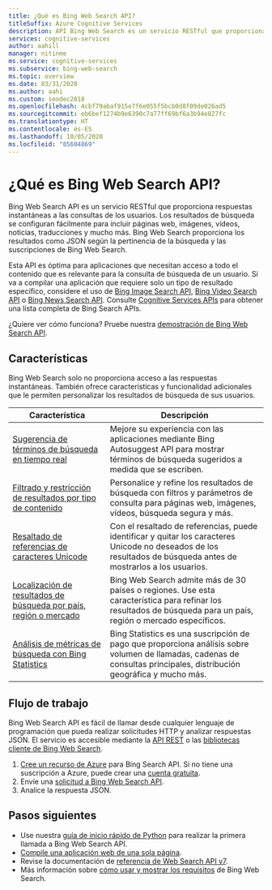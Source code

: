 ```yaml
---
title: ¿Qué es Bing Web Search API?
titleSuffix: Azure Cognitive Services
description: API Bing Web Search es un servicio RESTful que proporciona respuestas instantáneas a las consultas de búsqueda en web. Configure los resultados para incluir páginas web, imágenes, vídeos, noticias, etc. Los resultados se proporcionan como JSON y según la pertinencia de la búsqueda y las suscripciones de Bing Web Search.
services: cognitive-services
author: aahill
manager: nitinme
ms.service: cognitive-services
ms.subservice: bing-web-search
ms.topic: overview
ms.date: 03/31/2020
ms.author: aahi
ms.custom: seodec2018
ms.openlocfilehash: 4cbf79abaf915e7f6e055f5bcb0d8f09de026ad5
ms.sourcegitcommit: eb6bef1274b9e6390c7a77ff69bf6a3b94e827fc
ms.translationtype: HT
ms.contentlocale: es-ES
ms.lasthandoff: 10/05/2020
ms.locfileid: "85604869"
---
```

# <a name="what-is-the-bing-web-search-api"></a>¿Qué es Bing Web Search API?

Bing Web Search API es un servicio RESTful que proporciona respuestas instantáneas a las consultas de los usuarios. Los resultados de búsqueda se configuran fácilmente para incluir páginas web, imágenes, vídeos, noticias, traducciones y mucho más. Bing Web Search proporciona los resultados como JSON según la pertinencia de la búsqueda y las suscripciones de Bing Web Search.

Esta API es óptima para aplicaciones que necesitan acceso a todo el contenido que es relevante para la consulta de búsqueda de un usuario. Si va a compilar una aplicación que requiere solo un tipo de resultado específico, considere el uso de [Bing Image Search API](../Bing-Image-Search/overview.md), [Bing Video Search API](../Bing-Video-Search/search-the-web.md) o [Bing News Search API](../Bing-News-Search/search-the-web.md). Consulte [Cognitive Services APIs](https://docs.microsoft.com/azure/cognitive-services) para obtener una lista completa de Bing Search APIs.

¿Quiere ver cómo funciona? Pruebe nuestra [demostración de Bing Web Search API](https://azure.microsoft.com/services/cognitive-services/bing-web-search-api/).

## <a name="features"></a>Características  

Bing Web Search solo no proporciona acceso a las respuestas instantáneas. También ofrece características y funcionalidad adicionales que le permiten personalizar los resultados de búsqueda de sus usuarios.

| Característica | Descripción |
|---------|-------------|
| [Sugerencia de términos de búsqueda en tiempo real](../bing-autosuggest/get-suggested-search-terms.md) | Mejore su experiencia con las aplicaciones mediante Bing Autosuggest API para mostrar términos de búsqueda sugeridos a medida que se escriben. |
| [Filtrado y restricción de resultados por tipo de contenido](filter-answers.md) | Personalice y refine los resultados de búsqueda con filtros y parámetros de consulta para páginas web, imágenes, vídeos, búsqueda segura y más. |
| [Resaltado de referencias de caracteres Unicode](hit-highlighting.md) | Con el resaltado de referencias, puede identificar y quitar los caracteres Unicode no deseados de los resultados de búsqueda antes de mostrarlos a los usuarios. |
| [Localización de resultados de búsqueda por país, región o mercado](supported-countries-markets.md) | Bing Web Search admite más de 30 países o regiones. Use esta característica para refinar los resultados de búsqueda para un país, región o mercado específicos. |
| [Análisis de métricas de búsqueda con Bing Statistics](bing-web-stats.md) | Bing Statistics es una suscripción de pago que proporciona análisis sobre volumen de llamadas, cadenas de consultas principales, distribución geográfica y mucho más. |

## <a name="workflow"></a>Flujo de trabajo

Bing Web Search API es fácil de llamar desde cualquier lenguaje de programación que pueda realizar solicitudes HTTP y analizar respuestas JSON. El servicio es accesible mediante la [API REST](quickstarts/python.md) o las [bibliotecas cliente de Bing Web Search](./quickstarts/client-libraries.md).

1. [Cree un recurso de Azure](https://docs.microsoft.com/azure/cognitive-services/cognitive-services-apis-create-account) para Bing Search API. Si no tiene una suscripción a Azure, puede crear una [cuenta gratuita](https://azure.microsoft.com/free/cognitive-services/).  
2. Envíe una [solicitud a Bing Web Search API](quickstarts/python.md).
3. Analice la respuesta JSON.

## <a name="next-steps"></a>Pasos siguientes

* Use nuestra [guía de inicio rápido de Python](./quickstarts/client-libraries.md?pivots=programming-language-python) para realizar la primera llamada a Bing Web Search API.  
* [Compile una aplicación web de una sola página](tutorial-bing-web-search-single-page-app.md).
* Revise la documentación de [referencia de Web Search API v7](https://docs.microsoft.com/rest/api/cognitiveservices-bingsearch/bing-web-api-v7-reference).  
* Más información sobre [cómo usar y mostrar los requisitos](UseAndDisplayRequirements.md) de Bing Web Search.  
